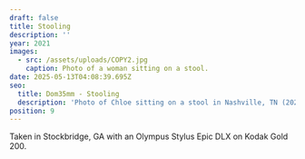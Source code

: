 ```yaml
---
draft: false
title: Stooling
description: ''
year: 2021
images:
  - src: /assets/uploads/COPY2.jpg
    caption: Photo of a woman sitting on a stool.
date: 2025-05-13T04:08:39.695Z
seo:
  title: Dom35mm - Stooling
  description: 'Photo of Chloe sitting on a stool in Nashville, TN (2021).'
position: 9
---
```


Taken in Stockbridge, GA with an Olympus Stylus Epic DLX on Kodak Gold 200.

